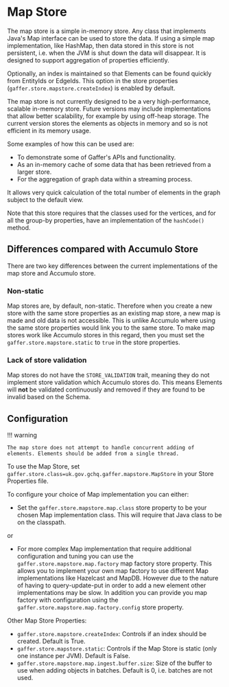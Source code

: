 # Map Store

The map store is a simple in-memory store. Any class that implements Java's Map interface can be used to store the data.
If using a simple map implementation, like HashMap, then data stored in this store is not persistent, i.e. when the JVM is shut down the data will disappear. It is designed to support aggregation of properties efficiently.

Optionally, an index is maintained so that Elements can be found quickly from EntityIds or EdgeIds.  This option in the store properties (`gaffer.store.mapstore.createIndex`) is enabled by default.

The map store is not currently designed to be a very high-performance, scalable in-memory store.
Future versions may include implementations that allow better scalability, for example by using off-heap storage.
The current version stores the elements as objects in memory and so is not efficient in its memory usage.

Some examples of how this can be used are:

- To demonstrate some of Gaffer's APIs and functionality.
- As an in-memory cache of some data that has been retrieved from a larger store.
- For the aggregation of graph data within a streaming process.

It allows very quick calculation of the total number of elements in the graph subject to the default view.

Note that this store requires that the classes used for the vertices, and for all the group-by properties, have an implementation of the `hashCode()` method.

## Differences compared with Accumulo Store
There are two key differences between the current implementations of the map store and Accumulo store.

### Non-static
Map stores are, by default, non-static. Therefore when you create a new store with the same store properties as an existing map store, a new map is made and old data is not accessible.
This is unlike Accumulo where using the same store properties would link you to the same store.
To make map stores work like Accumulo stores in this regard, then you must set the `gaffer.store.mapstore.static` to `true` in the store properties.

### Lack of store validation
Map stores do not have the `STORE_VALIDATION` trait, meaning they do not implement store validation which Accumulo stores do.
This means Elements will **not** be validated continuously and removed if they are found to be invalid based on the Schema.

## Configuration

!!! warning

    The map store does not attempt to handle concurrent adding of elements. Elements should be added from a single thread.

To use the Map Store, set `gaffer.store.class=uk.gov.gchq.gaffer.mapstore.MapStore` in your Store Properties file.

To configure your choice of Map implementation you can either:

- Set the `gaffer.store.mapstore.map.class` store property to be your chosen Map implementation class. This will require that Java class to be on the classpath.

or

- For more complex Map implementation that require additional configuration and tuning you can use the `gaffer.store.mapstore.map.factory` map factory store property.
This allows you to implement your own map factory to use different Map implementations like Hazelcast and MapDB.
However due to the nature of having to query-update-put in order to add a new element other implementations may be slow.
In addition you can provide you map factory with configuration using the `gaffer.store.mapstore.map.factory.config` store property.

Other Map Store Properties:

- `gaffer.store.mapstore.createIndex`: Controls if an index should be created. Default is True.
- `gaffer.store.mapstore.static`: Controls if the Map Store is static (only one instance per JVM). Default is False.
- `gaffer.store.mapstore.map.ingest.buffer.size`: Size of the buffer to use when adding objects in batches. Default is 0, i.e. batches are not used.
